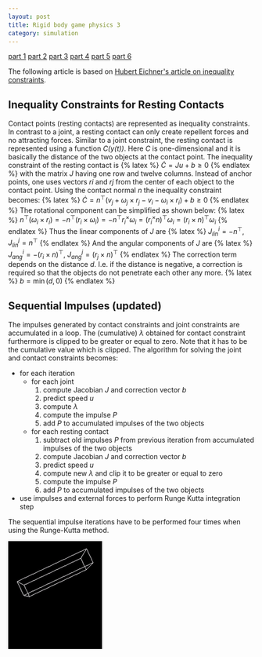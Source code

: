 ```yaml
---
layout: post
title: Rigid body game physics 3
category: simulation
---
```


<a href="/simulation/2019/10/24/rigid-body-game-physics/">part 1</a>
<a href="/simulation/2019/11/13/rigid-body-game-physics-2/">part 2</a>
<a href="/simulation/2019/11/25/rigid-body-game-physics-3/">part 3</a>
<a href="/simulation/2019/11/29/rigid-body-game-physics-4/">part 4</a>
<a href="/simulation/2019/12/01/rigid-body-game-physics-5/">part 5</a>
<a href="/simulation/2019/12/03/rigid-body-game-physics-6/">part 6</a>

The following article is based on [Hubert Eichner's article on inequality constraints][1].

## Inequality Constraints for Resting Contacts
Contact points (resting contacts) are represented as inequality constraints.
In contrast to a joint, a resting contact can only create repellent forces and no attracting forces.
Similar to a joint constraint, the resting contact is represented using a function *C(y(t))*.
Here *C* is one-dimensional and it is basically the distance of the two objects at the contact point.
The inequality constraint of the resting contact is
{% latex %}
$\dot{C}=Ju+b\ge 0$
{% endlatex %}
with the matrix *J* having one row and twelve columns.
Instead of anchor points, one uses vectors *ri* and *rj* from the center of each object to the contact point.
Using the contact normal *n* the inequality constraint becomes:
{% latex %}
$\dot{C}= n^\top (v_j+\omega_j\times r_j-v_i-\omega_i\times r_i)+b\ge 0$
{% endlatex %}
The rotational component can be simplified as shown below:
{% latex %}
$n^\top (\omega_i \times r_i) = -n^\top (r_i \times \omega_i) = -n^\top r_i^\times \omega_i = (r_i^\times n)^\top \omega_i = (r_i \times n)^\top \omega_i$
{% endlatex %}
Thus the linear components of *J* are
{% latex %}
$J_{lin}^i = -n^\top$, $J_{lin}^j = n^\top$
{% endlatex %}
And the angular components of *J* are
{% latex %}
$J_{ang}^i = -(r_i \times n)^\top$, $J_{ang}^j = (r_j \times n)^\top$
{% endlatex %}
The correction term depends on the distance *d*.
I.e. if the distance is negative, a correction is required so that the objects do not penetrate each other any more.
{% latex %}
$b = \min(d, 0)$
{% endlatex %}

## Sequential Impulses (updated)
The impulses generated by contact constraints and joint constraints are accumulated in a loop.
The (cumulative) *λ* obtained for contact constraint furthermore is clipped to be greater or equal to zero.
Note that it has to be the cumulative value which is clipped.
The algorithm for solving the joint and contact constraints becomes:

* for each iteration
    * for each joint
        1. compute Jacobian *J* and correction vector *b*
        1. predict speed *u*
        1. compute *λ*
        1. compute the impulse *P*
        1. add *P* to accumulated impulses of the two objects
    * for each resting contact
        1. subtract old impulses *P* from previous iteration from accumulated impulses of the two objects
        1. compute Jacobian *J* and correction vector *b*
        1. predict speed *u*
        1. compute new *λ* and clip it to be greater or equal to zero
        1. compute the impulse *P*
        1. add *P* to accumulated impulses of the two objects
* use impulses and external forces to perform Runge Kutta integration step

The sequential impulse iterations have to be performed four times when using the Runge-Kutta method.

![Contact](/pics/contact.gif)

[1]: http://myselph.de/gamePhysics/inequalityConstraints.html
